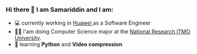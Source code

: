 ### Hi there 👋 I am Samariddin and I am:

- :computer: currently working in  [Huawei ](https://www.huawei.com/en/) as a Software Engineer
- :man_student: I'am doing Computer Science major at the [National Research ITMO University](https://en.itmo.ru/en/).
- :page_with_curl: learning **Python** and **Video compression**
<!-- - :heart_eyes: fascinated about concurrent programming-->

<!--
**ShSamariddin/ShSamariddin** is a ✨ _special_ ✨ repository because its `README.md` (this file) appears on your GitHub profile.

Here are some ideas to get you started:

- 🔭 I’m currently working on ...
- 🌱 I’m currently learning ...
- 👯 I’m looking to collaborate on ...
- 🤔 I’m looking for help with ...
- 💬 Ask me about ...
- 📫 How to reach me: ...
- 😄 Pronouns: ...
- ⚡ Fun fact: ...
-->
